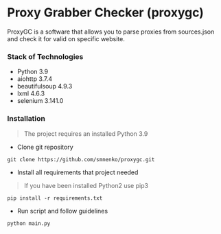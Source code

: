 # Proxy Grabber Checker (proxygc) 
ProxyGC is a software that allows you to parse proxies from sources.json and check it for valid on specific website.

### Stack of Technologies
- Python 3.9
- aiohttp 3.7.4
- beautifulsoup 4.9.3
- lxml 4.6.3
- selenium 3.141.0

### Installation
> The project requires an installed Python 3.9
- Clone git repository
```
git clone https://github.com/smnenko/proxygc.git
```
- Install all requirements that project needed
> If you have been installed Python2 use pip3
```
pip install -r requirements.txt
```
- Run script and follow guidelines
```
python main.py
```
